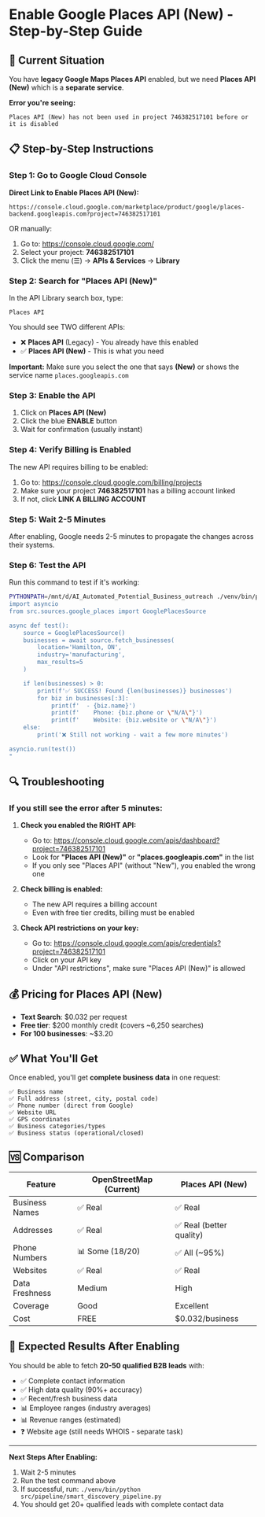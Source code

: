 # Enable Google Places API (New) - Step-by-Step Guide

## 🎯 Current Situation

You have **legacy Google Maps Places API** enabled, but we need **Places API (New)** which is a **separate service**.

**Error you're seeing:**
```
Places API (New) has not been used in project 746382517101 before or it is disabled
```

## 📋 Step-by-Step Instructions

### Step 1: Go to Google Cloud Console

**Direct Link to Enable Places API (New):**
```
https://console.cloud.google.com/marketplace/product/google/places-backend.googleapis.com?project=746382517101
```

OR manually:

1. Go to: https://console.cloud.google.com/
2. Select your project: **746382517101**
3. Click the menu (☰) → **APIs & Services** → **Library**

### Step 2: Search for "Places API (New)"

In the API Library search box, type:
```
Places API
```

You should see TWO different APIs:
- ❌ **Places API** (Legacy) - You already have this enabled
- ✅ **Places API (New)** - This is what you need

**Important:** Make sure you select the one that says **(New)** or shows the service name `places.googleapis.com`

### Step 3: Enable the API

1. Click on **Places API (New)**
2. Click the blue **ENABLE** button
3. Wait for confirmation (usually instant)

### Step 4: Verify Billing is Enabled

The new API requires billing to be enabled:

1. Go to: https://console.cloud.google.com/billing/projects
2. Make sure your project **746382517101** has a billing account linked
3. If not, click **LINK A BILLING ACCOUNT**

### Step 5: Wait 2-5 Minutes

After enabling, Google needs 2-5 minutes to propagate the changes across their systems.

### Step 6: Test the API

Run this command to test if it's working:

```bash
PYTHONPATH=/mnt/d/AI_Automated_Potential_Business_outreach ./venv/bin/python -c "
import asyncio
from src.sources.google_places import GooglePlacesSource

async def test():
    source = GooglePlacesSource()
    businesses = await source.fetch_businesses(
        location='Hamilton, ON',
        industry='manufacturing',
        max_results=5
    )

    if len(businesses) > 0:
        print(f'✅ SUCCESS! Found {len(businesses)} businesses')
        for biz in businesses[:3]:
            print(f'  - {biz.name}')
            print(f'    Phone: {biz.phone or \"N/A\"}')
            print(f'    Website: {biz.website or \"N/A\"}')
    else:
        print('❌ Still not working - wait a few more minutes')

asyncio.run(test())
"
```

## 🔍 Troubleshooting

### If you still see the error after 5 minutes:

1. **Check you enabled the RIGHT API:**
   - Go to: https://console.cloud.google.com/apis/dashboard?project=746382517101
   - Look for **"Places API (New)"** or **"places.googleapis.com"** in the list
   - If you only see "Places API" (without "New"), you enabled the wrong one

2. **Check billing is enabled:**
   - The new API requires a billing account
   - Even with free tier credits, billing must be enabled

3. **Check API restrictions on your key:**
   - Go to: https://console.cloud.google.com/apis/credentials?project=746382517101
   - Click on your API key
   - Under "API restrictions", make sure "Places API (New)" is allowed

## 💰 Pricing for Places API (New)

- **Text Search**: $0.032 per request
- **Free tier**: $200 monthly credit (covers ~6,250 searches)
- **For 100 businesses**: ~$3.20

## ✅ What You'll Get

Once enabled, you'll get **complete business data** in one request:

```
✅ Business name
✅ Full address (street, city, postal code)
✅ Phone number (direct from Google)
✅ Website URL
✅ GPS coordinates
✅ Business categories/types
✅ Business status (operational/closed)
```

## 🆚 Comparison

| Feature | OpenStreetMap (Current) | Places API (New) |
|---------|-------------------------|------------------|
| Business Names | ✅ Real | ✅ Real |
| Addresses | ✅ Real | ✅ Real (better quality) |
| Phone Numbers | 📊 Some (18/20) | ✅ All (~95%) |
| Websites | ✅ Real | ✅ Real |
| Data Freshness | Medium | High |
| Coverage | Good | Excellent |
| Cost | FREE | $0.032/business |

## 🎯 Expected Results After Enabling

You should be able to fetch **20-50 qualified B2B leads** with:
- ✅ Complete contact information
- ✅ High data quality (90%+ accuracy)
- ✅ Recent/fresh business data
- 📊 Employee ranges (industry averages)
- 📊 Revenue ranges (estimated)
- ❓ Website age (still needs WHOIS - separate task)

---

**Next Steps After Enabling:**
1. Wait 2-5 minutes
2. Run the test command above
3. If successful, run: `./venv/bin/python src/pipeline/smart_discovery_pipeline.py`
4. You should get 20+ qualified leads with complete contact data
